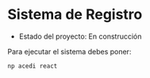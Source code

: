 <h1> Sistema de Registro </h1>

 - Estado del proyecto: En construcción

Para ejecutar el sistema debes poner:

```np acedi react```
